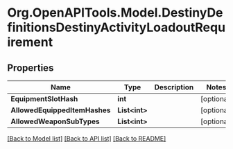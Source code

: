 # Org.OpenAPITools.Model.DestinyDefinitionsDestinyActivityLoadoutRequirement

## Properties

Name | Type | Description | Notes
------------ | ------------- | ------------- | -------------
**EquipmentSlotHash** | **int** |  | [optional] 
**AllowedEquippedItemHashes** | **List&lt;int&gt;** |  | [optional] 
**AllowedWeaponSubTypes** | **List&lt;int&gt;** |  | [optional] 

[[Back to Model list]](../README.md#documentation-for-models) [[Back to API list]](../README.md#documentation-for-api-endpoints) [[Back to README]](../README.md)

